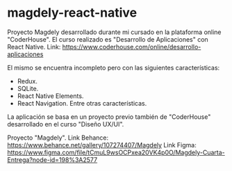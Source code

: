 # magdely-react-native

Proyecto Magdely desarrollado durante mi cursado en la plataforma online "CoderHouse".
El curso realizado es "Desarrollo de Aplicaciones" con React Native. Link: https://www.coderhouse.com/online/desarrollo-aplicaciones

El mismo se encuentra incompleto pero con las siguientes características:
- Redux.
- SQLite.
- React Native Elements.
- React Navigation.
Entre otras características.

La aplicación se basa en un proyecto previo también de "CoderHouse" desarrollado en el curso "Diseño UX/UI". 

Proyecto "Magdely".
Link Behance: https://www.behance.net/gallery/107274407/Magdely
Link Figma: https://www.figma.com/file/tCmuL9wsOCPxea20VK4p0O/Magdely-Cuarta-Entrega?node-id=198%3A2577
